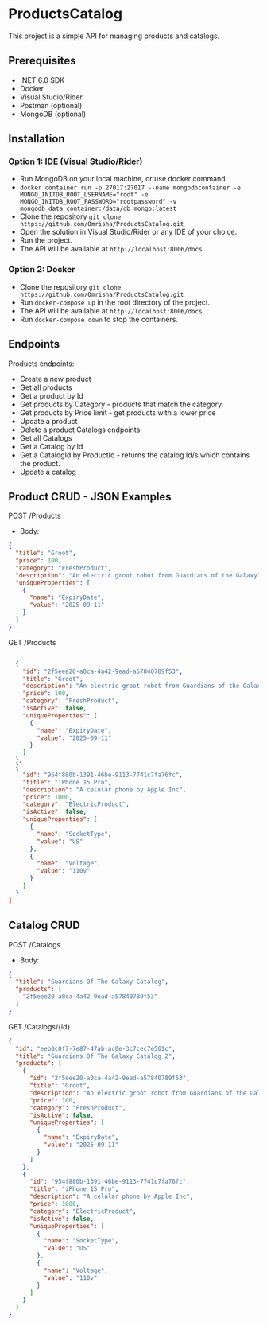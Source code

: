 # ProductsCatalog

This project is a simple API for managing products and catalogs.

## Prerequisites
- .NET 6.0 SDK
- Docker
- Visual Studio/Rider
- Postman (optional)
- MongoDB (optional)

## Installation

### Option 1: IDE (Visual Studio/Rider)
- Run MongoDB on your local machine, or use docker command 
- `docker container run -p 27017:27017 --name mongodbcontainer -e MONGO_INITDB_ROOT_USERNAME="root" -e MONGO_INITDB_ROOT_PASSWORD="rootpassword" -v mongodb_data_container:/data/db mongo:latest`
- Clone the repository `git clone https://github.com/Omrisha/ProductsCatalog.git`
- Open the solution in Visual Studio/Rider or any IDE of your choice.
- Run the project.
- The API will be available at `http://localhost:8006/docs`

### Option 2: Docker
- Clone the repository `git clone https://github.com/Omrisha/ProductsCatalog.git`
- Run `docker-compose up` in the root directory of the project.
- The API will be available at `http://localhost:8006/docs`
- Run `docker-compose down` to stop the containers.


## Endpoints
Products endpoints:
- Create a new product
- Get all products
- Get a product by Id
- Get products by Category - products that match the category.
- Get products by Price limit - get products with a lower price
- Update a product
- Delete a product
Catalogs endpoints:
- Get all Catalogs
- Get a Catalog by Id
- Get a CatalogId by ProductId - returns the catalog Id/s which contains the product.
- Update a catalog


## Product CRUD - JSON Examples

POST /Products 
- Body:
```json
{
  "title": "Groot",
  "price": 100,
  "category": "FreshProduct",
  "description": "An electric groot robot from Guardians of the Galaxy",
  "uniqueProperties": [
    {
      "name": "ExpiryDate",
      "value": "2025-09-11"
    }
  ]
}
```

GET /Products
```json

  {
    "id": "2f5eee20-a0ca-4a42-9ead-a57840789f53",
    "title": "Groot",
    "description": "An electric groot robot from Guardians of the Galaxy",
    "price": 100,
    "category": "FreshProduct",
    "isActive": false,
    "uniqueProperties": [
      {
        "name": "ExpiryDate",
        "value": "2025-09-11"
      }
    ]
  },
  {
    "id": "954f880b-1391-46be-9113-7741c7fa76fc",
    "title": "iPhone 15 Pro",
    "description": "A celular phone by Apple Inc",
    "price": 1000,
    "category": "ElectricProduct",
    "isActive": false,
    "uniqueProperties": [
      {
        "name": "SocketType",
        "value": "US"
      },
      {
        "name": "Voltage",
        "value": "110v"
      }
    ]
  }
]
```

## Catalog CRUD

POST /Catalogs
- Body:
```json
{
  "title": "Guardians Of The Galaxy Catalog",
  "products": [
    "2f5eee20-a0ca-4a42-9ead-a57840789f53"
  ]
}
```

GET /Catalogs/{id}
```json
{
  "id": "eeb0c0f7-7e87-47ab-ac0e-3c7cec7e501c",
  "title": "Guardians Of The Galaxy Catalog 2",
  "products": [
    {
      "id": "2f5eee20-a0ca-4a42-9ead-a57840789f53",
      "title": "Groot",
      "description": "An electric groot robot from Guardians of the Galaxy",
      "price": 100,
      "category": "FreshProduct",
      "isActive": false,
      "uniqueProperties": [
        {
          "name": "ExpiryDate",
          "value": "2025-09-11"
        }
      ]
    },
    {
      "id": "954f880b-1391-46be-9113-7741c7fa76fc",
      "title": "iPhone 15 Pro",
      "description": "A celular phone by Apple Inc",
      "price": 1000,
      "category": "ElectricProduct",
      "isActive": false,
      "uniqueProperties": [
        {
          "name": "SocketType",
          "value": "US"
        },
        {
          "name": "Voltage",
          "value": "110v"
        }
      ]
    }
  ]
}
```
